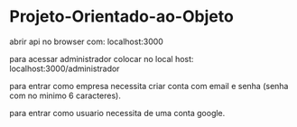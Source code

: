 # Projeto-Orientado-ao-Objeto

abrir api no browser com:
localhost:3000

para acessar administrador colocar no local host:
localhost:3000/administrador

para entrar como empresa necessita criar conta com email e senha (senha com no minimo 6 caracteres).

para entrar como usuario necessita de uma conta google.

